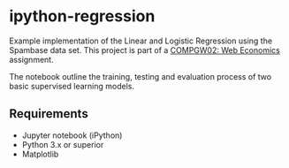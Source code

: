 # ipython-regression

Example implementation of the Linear and Logistic Regression using the Spambase data set. This project is part of a [COMPGW02: Web Economics](http://www.cs.ucl.ac.uk/teaching_learning/syllabus/msc_web_science_and_big_data_analytics/gw02_web_economics/) assignment.

The notebook outline the training, testing and evaluation process of two basic supervised learning models.

## Requirements

* Jupyter notebook (iPython)
* Python 3.x or superior
* Matplotlib


